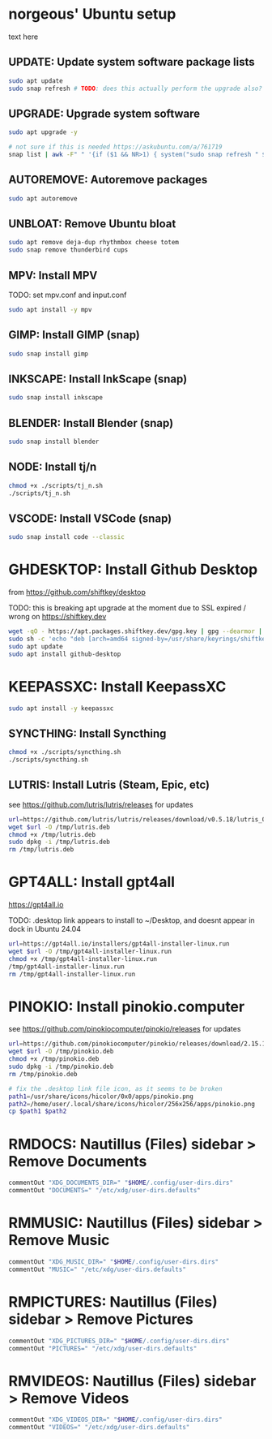 # norgeous' Ubuntu setup

text here

## UPDATE: Update system software package lists

```sh
sudo apt update
sudo snap refresh # TODO: does this actually perform the upgrade also?
```

## UPGRADE: Upgrade system software

```sh
sudo apt upgrade -y

# not sure if this is needed https://askubuntu.com/a/761719
snap list | awk -F" " '{if ($1 && NR>1) { system("sudo snap refresh " $1) }}'
```

## AUTOREMOVE: Autoremove packages

```sh
sudo apt autoremove
```

## UNBLOAT: Remove Ubuntu bloat

```sh
sudo apt remove deja-dup rhythmbox cheese totem
sudo snap remove thunderbird cups
```

## MPV: Install MPV

TODO: set mpv.conf and input.conf

```sh
sudo apt install -y mpv
```

## GIMP: Install GIMP (snap)

```sh
sudo snap install gimp
```

## INKSCAPE: Install InkScape (snap)

```sh
sudo snap install inkscape
```

## BLENDER: Install Blender (snap)

```sh
sudo snap install blender
```

## NODE: Install tj/n

```sh
chmod +x ./scripts/tj_n.sh
./scripts/tj_n.sh
```

## VSCODE: Install VSCode (snap)

```sh
sudo snap install code --classic
```

# GHDESKTOP: Install Github Desktop

from https://github.com/shiftkey/desktop

TODO: this is breaking apt upgrade at the moment due to SSL expired / wrong on https://shiftkey.dev

```sh
wget -qO - https://apt.packages.shiftkey.dev/gpg.key | gpg --dearmor | sudo tee /usr/share/keyrings/shiftkey-packages.gpg > /dev/null
sudo sh -c 'echo "deb [arch=amd64 signed-by=/usr/share/keyrings/shiftkey-packages.gpg] https://apt.packages.shiftkey.dev/ubuntu/ any main" > /etc/apt/sources.list.d/shiftkey-packages.list'
sudo apt update
sudo apt install github-desktop
```

# KEEPASSXC: Install KeepassXC

```sh
sudo apt install -y keepassxc
```

## SYNCTHING: Install Syncthing


```sh
chmod +x ./scripts/syncthing.sh
./scripts/syncthing.sh
```

## LUTRIS: Install Lutris (Steam, Epic, etc)

see https://github.com/lutris/lutris/releases for updates

```sh
url=https://github.com/lutris/lutris/releases/download/v0.5.18/lutris_0.5.18_all.deb
wget $url -O /tmp/lutris.deb
chmod +x /tmp/lutris.deb
sudo dpkg -i /tmp/lutris.deb
rm /tmp/lutris.deb
```

# GPT4ALL: Install gpt4all

https://gpt4all.io

TODO: .desktop link appears to install to ~/Desktop, and doesnt appear in dock in Ubuntu 24.04

```sh
url=https://gpt4all.io/installers/gpt4all-installer-linux.run
wget $url -O /tmp/gpt4all-installer-linux.run
chmod +x /tmp/gpt4all-installer-linux.run
/tmp/gpt4all-installer-linux.run
rm /tmp/gpt4all-installer-linux.run
```

# PINOKIO: Install pinokio.computer

see https://github.com/pinokiocomputer/pinokio/releases for updates

```sh
url=https://github.com/pinokiocomputer/pinokio/releases/download/2.15.1/Pinokio_2.15.1_amd64.deb
wget $url -O /tmp/pinokio.deb
chmod +x /tmp/pinokio.deb
sudo dpkg -i /tmp/pinokio.deb
rm /tmp/pinokio.deb

# fix the .desktop link file icon, as it seems to be broken
path1=/usr/share/icons/hicolor/0x0/apps/pinokio.png
path2=/home/user/.local/share/icons/hicolor/256x256/apps/pinokio.png
cp $path1 $path2
```

# RMDOCS: Nautillus (Files) sidebar > Remove Documents

```sh
commentOut "XDG_DOCUMENTS_DIR=" "$HOME/.config/user-dirs.dirs"
commentOut "DOCUMENTS=" "/etc/xdg/user-dirs.defaults"
```

# RMMUSIC: Nautillus (Files) sidebar > Remove Music

```sh
commentOut "XDG_MUSIC_DIR=" "$HOME/.config/user-dirs.dirs"
commentOut "MUSIC=" "/etc/xdg/user-dirs.defaults"
```

# RMPICTURES: Nautillus (Files) sidebar > Remove Pictures

```sh
commentOut "XDG_PICTURES_DIR=" "$HOME/.config/user-dirs.dirs"
commentOut "PICTURES=" "/etc/xdg/user-dirs.defaults"
```

# RMVIDEOS: Nautillus (Files) sidebar > Remove Videos

```sh
commentOut "XDG_VIDEOS_DIR=" "$HOME/.config/user-dirs.dirs"
commentOut "VIDEOS=" "/etc/xdg/user-dirs.defaults"
```
